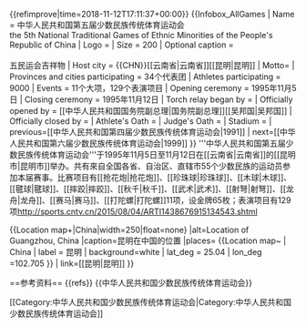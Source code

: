 {{refimprove|time=2018-11-12T17:11:37+00:00}}
{{Infobox_AllGames
| Name = 中华人民共和国第五届少数民族传统体育运动会<br/>the 5th National Traditional Games of Ethnic Minorities of the People's Republic of China
| Logo = <!-- 檔案不存在 中华人民共和国第五届少数民族传统体育运动会会徽.gif -->
| Size = 200
| Optional caption = <br/><!-- 檔案不存在 [[File:中华人民共和国第五届少数民族传统体育运动会吉祥物.gif|200px]] -->
<br/>五民运会吉祥物
| Host city = {{CHN}}[[云南省|云南省]][[昆明|昆明]]
| Motto= 
| Provinces and cities participating = 34个代表团
| Athletes participating = 9000
| Events = 11个大项，129个表演项目
| Opening ceremony = 1995年11月5日
| Closing ceremony = 1995年11月12日
| Torch relay began by = 
| Officially opened by = [[中华人民共和国国务院副总理|国务院副总理]][[吴邦国|吴邦国]]
| Officially closed by = 
| Athlete's Oath = 
| Judge's Oath = 
| Stadium = 
| previous=[[中华人民共和国第四届少数民族传统体育运动会|1991]]
| next=[[中华人民共和国第六届少数民族传统体育运动会|1999]]
}}
'''中华人民共和国第五届少数民族传统体育运动会'''于1995年11月5日至11月12日在[[云南省|云南省]]的[[昆明市|昆明市]]举办。共有來自全国各省、自治区、直辖市55个少数民族的运动员参加本届赛事。比赛项目有[[抢花炮|抢花炮]]、[[珍珠球|珍珠球]]、[[木球|木球]]、[[毽球|毽球]]、[[摔跤|摔跤]]、[[秋千|秋千]]、[[武术|武术]]、[[射弩|射弩]]、[[龙舟|龙舟]]、[[赛马|赛马]]、[[打陀螺|打陀螺]]11项，设金牌65枚；表演项目有129项<ref>http://sports.cntv.cn/2015/08/04/ARTI1438676915134543.shtml</ref>
</div>
{{Location map+|China|width=250|float=none}
 |alt=Location of Guangzhou, China
 |caption=昆明在中国的位置
 |places=
  {{Location map~ | China
   | label = 昆明
   | background=white
    | lat_deg = 25.04
    | lon_deg =102.705 }}
    | link=[[昆明|昆明]]
}}
</div>

==参考资料==
{{refs}}
{{中华人民共和国少数民族传统体育运动会}}

[[Category:中华人民共和国少数民族传统体育运动会|Category:中华人民共和国少数民族传统体育运动会]]